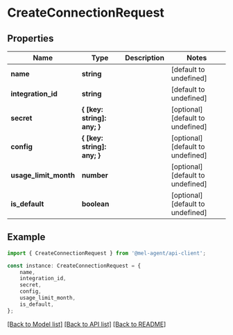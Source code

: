 # CreateConnectionRequest


## Properties

Name | Type | Description | Notes
------------ | ------------- | ------------- | -------------
**name** | **string** |  | [default to undefined]
**integration_id** | **string** |  | [default to undefined]
**secret** | **{ [key: string]: any; }** |  | [optional] [default to undefined]
**config** | **{ [key: string]: any; }** |  | [optional] [default to undefined]
**usage_limit_month** | **number** |  | [optional] [default to undefined]
**is_default** | **boolean** |  | [optional] [default to undefined]

## Example

```typescript
import { CreateConnectionRequest } from '@mel-agent/api-client';

const instance: CreateConnectionRequest = {
    name,
    integration_id,
    secret,
    config,
    usage_limit_month,
    is_default,
};
```

[[Back to Model list]](../README.md#documentation-for-models) [[Back to API list]](../README.md#documentation-for-api-endpoints) [[Back to README]](../README.md)

